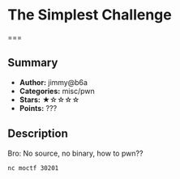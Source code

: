 # The Simplest Challenge
===

## Summary
* **Author:** jimmy@b6a
* **Categories:** misc/pwn
* **Stars:** ★☆☆☆☆
* **Points:** ???

## Description

Bro: No source, no binary, how to pwn??

```
nc moctf 30201
```
